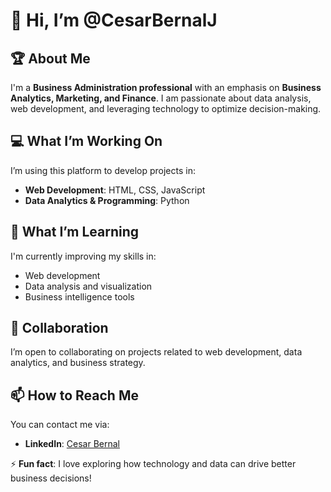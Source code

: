 # 👋 Hi, I’m @CesarBernalJ  

## 🏆 About Me  
I'm a **Business Administration professional** with an emphasis on **Business Analytics, Marketing, and Finance**. I am passionate about data analysis, web development, and leveraging technology to optimize decision-making.  

## 💻 What I’m Working On  
I’m using this platform to develop projects in:  
- **Web Development**: HTML, CSS, JavaScript  
- **Data Analytics & Programming**: Python  

## 🚀 What I’m Learning  
I'm currently improving my skills in:  
- Web development  
- Data analysis and visualization  
- Business intelligence tools  

## 🤝 Collaboration  
I’m open to collaborating on projects related to web development, data analytics, and business strategy.  

## 📫 How to Reach Me  
You can contact me via:  
- **LinkedIn**: [Cesar Bernal](www.linkedin.com/in/cesar-bernal-807128225)  

⚡ **Fun fact**: I love exploring how technology and data can drive better business decisions!  

<!---
CesarBernalJ/CesarBernalJ is a ✨ special ✨ repository because its `README.md` (this file) appears on your GitHub profile.
You can click the Preview link to take a look at your changes.
--->  
